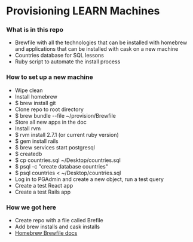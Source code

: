 # Provisioning LEARN Machines

### What is in this repo
- Brewfile with all the technologies that can be installed with homebrew and applications that can be installed with cask on a new machine
- Countries database for SQL lessons
- Ruby script to automate the install process


### How to set up a new machine
- Wipe clean
- Install homebrew
- $ brew install git
- Clone repo to root directory
- $ brew bundle --file ~/provision/Brewfile
- Store all new apps in the doc
- Install rvm
- $ rvm install 2.7.1 (or current ruby version)
- $ gem install rails
- $ brew services start postgresql
- $ createdb
- $ cp countries.sql ~/Desktop/countries.sql
- $ psql -c "create database countries"
- $ psql countries < ~/Desktop/countries.sql
- Log in to PGAdmin and create a new object, run a test query
- Create a test React app
- Create a test Rails app


### How we got here
- Create repo with a file called Brefile
- Add brew installs and cask installs
- [Homebrew Brewfile docs](https://homebrew-file.readthedocs.io/en/latest/getting_started.html)
